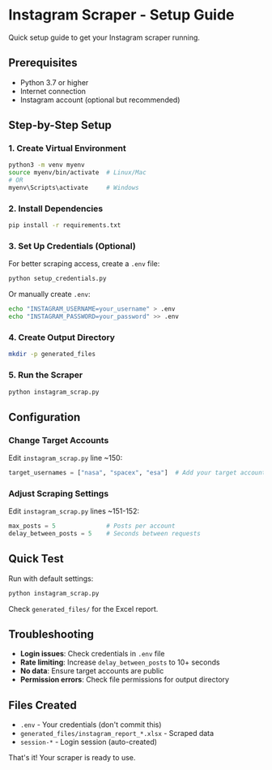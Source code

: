 # Instagram Scraper - Setup Guide

Quick setup guide to get your Instagram scraper running.

## Prerequisites

- Python 3.7 or higher
- Internet connection
- Instagram account (optional but recommended)

## Step-by-Step Setup

### 1. Create Virtual Environment

```bash
python3 -m venv myenv
source myenv/bin/activate  # Linux/Mac
# OR
myenv\Scripts\activate     # Windows
```

### 2. Install Dependencies

```bash
pip install -r requirements.txt
```

### 3. Set Up Credentials (Optional)

For better scraping access, create a `.env` file:

```bash
python setup_credentials.py
```

Or manually create `.env`:
```bash
echo "INSTAGRAM_USERNAME=your_username" > .env
echo "INSTAGRAM_PASSWORD=your_password" >> .env
```

### 4. Create Output Directory

```bash
mkdir -p generated_files
```

### 5. Run the Scraper

```bash
python instagram_scrap.py
```

## Configuration

### Change Target Accounts

Edit `instagram_scrap.py` line ~150:
```python
target_usernames = ["nasa", "spacex", "esa"]  # Add your target accounts
```

### Adjust Scraping Settings

Edit `instagram_scrap.py` lines ~151-152:
```python
max_posts = 5              # Posts per account
delay_between_posts = 5    # Seconds between requests
```

## Quick Test

Run with default settings:
```bash
python instagram_scrap.py
```

Check `generated_files/` for the Excel report.

## Troubleshooting

- **Login issues**: Check credentials in `.env` file
- **Rate limiting**: Increase `delay_between_posts` to 10+ seconds
- **No data**: Ensure target accounts are public
- **Permission errors**: Check file permissions for output directory

## Files Created

- `.env` - Your credentials (don't commit this)
- `generated_files/instagram_report_*.xlsx` - Scraped data
- `session-*` - Login session (auto-created)

That's it! Your scraper is ready to use.